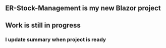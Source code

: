 ## ER-Stock-Management is my new Blazor project

## Work is still in progress

### I update summary when project is ready
